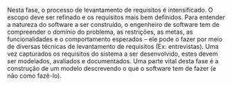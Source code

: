 Nesta fase, o processo de levantamento de requisitos é intensificado. O escopo deve ser refinado e os requisitos mais bem definidos. Para entender a natureza do software a ser construído, o engenheiro de software tem de compreender o domínio do problema, as restrições, as metas, as funcionalidades e o comportamento esperados – ele pode o fazer por meio de diversas técnicas de levantamento de requisitos (Ex: entrevistas). Uma vez capturados os requisitos do sistema a ser desenvolvido, estes devem ser modelados, avaliados e documentados. Uma parte vital desta fase é a construção de um modelo descrevendo o que o software tem de fazer (e não como fazê-lo). 
